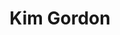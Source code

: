 ---
title: "Kim Gordon"
summary: "Kim Althea Gordon is an American musician, singer and songwriter, best known as the bassist, guitarist, and vocalist of alternative rock band Sonic Youth. Born in Rochester, New York, she was raised in Los Angeles, California, where her father was a professor at the University of California, Los Angeles. After graduating from Los Angeles's Otis College of Art and Design, she moved to New York City to begin an art career. There, she formed Sonic Youth with Thurston Moore in 1981. She and Moore married in 1984, and the band released a total of six albums on independent labels before the end of the 1980s. They would subsequently release nine studio albums on the major label DGC Records, beginning with Goo in 1990. Gordon was also a founding member of the musical project Free Kitten, which she formed with Julia Cafritz in 1993.
Sonic Youth released their sixteenth and final studio album, The Eternal , on Matador Records before disbanding in 2011 after Gordon and Moore separated. Following the dissolution of Sonic Youth and her divorce from Moore, Gordon formed the experimental duo Body/Head with Bill Nace, releasing their debut album Coming Apart in 2013. She subsequently formed Glitterbust with Alex Knost, releasing a self-titled debut album in 2016. Body/Head released their second studio album, The Switch, in 2018. She released her first solo album, No Home Record, in 2019.
In addition to her work as a musician, Gordon has had ventures in record producing, fashion, and acting, and has worked consistently as a visual artist throughout her musical career. She debuted as a producer on Hole's debut album Pretty on the Inside , and founded the Los Angeles-based clothing line X-Girl in 1993. Beginning in the mid-2000s, Gordon began acting, making minor appearances in such films as Last Days and I'm Not There , followed by guest-starring appearances on several television series. In February 2015, she published a memoir, Girl in a Band, by HarperCollins imprint Dey Street Books."
image: "kim-gordon.jpg"
apple_music_artist_url: "https://music.apple.com/gb/artist/kim-gordon/27266002"
wikipedia_url: "https://en.wikipedia.org/wiki/Kim_Gordon"
---